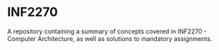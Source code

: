 # INF2270
A repository containing a summary of concepts covered in INF2270 - Computer Architecture, as well as solutions to mandatory assignments.

